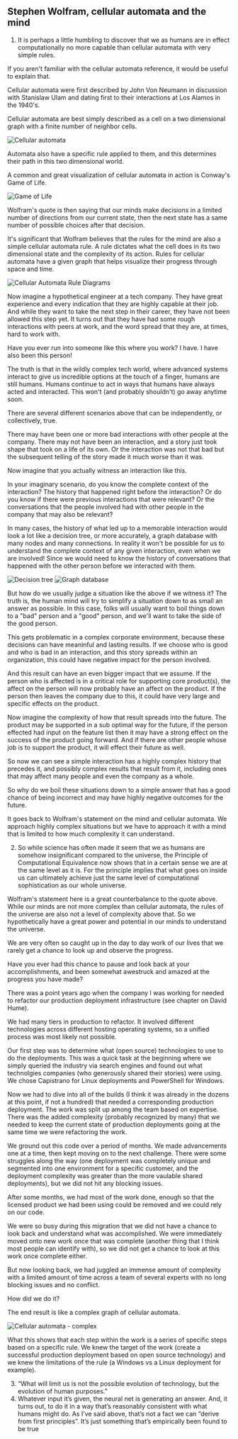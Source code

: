 ## Stephen Wolfram, cellular automata and the mind
 
1. It is perhaps a little humbling to discover that we as humans are in effect computationally no more capable than cellular automata with very simple rules.

If you aren't familiar with the cellular automata reference, it would be useful to explain that.

Cellular automata were first described by John Von Neumann in discussion with Stanislaw Ulam and dating first to their interactions at Los Alamos in the 1940's.

Cellular automata are best simply described as a cell on a two dimensional graph with a finite number of neighbor cells.

![Cellular automata](link)

Automata also have a specific rule applied to them, and this determines their path in this two dimensional world.

A common and great visualization of cellular automata in action is Conway's Game of Life.

![Game of Life](link)

Wolfram's quote is then saying that our minds make decisions in a limited number of directions from our current state, then the next state has a same number of possible choices after that decision.

It's significant that Wolfram believes that the rules for the mind are also a simple cellular automata rule. A rule dictates what the cell does in its two dimensional state and the complexity of its action. Rules for cellular automata have a given graph that helps visualize their progress through space and time.

![Cellular Automata Rule Diagrams](link)

Now imagine a hypothetical engineer at a tech company. They have great experience and every indication that they are highly capable at their job. And while they want to take the next step in their career, they have not been allowed this step yet. It turns out that they have had some rough interactions with peers at work, and the word spread that they are, at times, hard to work with.

Have you ever run into someone like this where you work?  I have. I have also been this person!

The truth is that in the wildly complex tech world, where advanced systems interact to give us incredible options at the touch of a finger, humans are still humans. Humans continue to act in ways that humans have always acted and interacted. This won't (and probably shouldn't) go away anytime soon.

There are several different scenarios above that can be independently, or collectively, true.

There may have been one or more bad interactions with other people at the company. There may not have been an interaction, and a story just took shape that took on a life of its own. Or the interaction was not that bad but the subsequent telling of the story made it much worse than it was.

Now imagine that you actually witness an interaction like this. 

In your imaginary scenario, do you know the complete context of the interaction? The history that happened right before the interaction? Or do you know if there were previous interactions that were relevant? Or the conversations that the people involved had with other people in the company that may also be relevant?

In many cases, the history of what led up to a memorable interaction would look a lot like a decision tree, or more accurately, a graph database with many nodes and many connections. In reality it won't be possible for us to understand the complete context of any given interaction, even when we are involved! Since we would need to know the history of conversations that happened with the other person before we interacted with them.

![Decision tree](link)
![Graph database](link)

But how do we usually judge a situation like the above if we witness it? The truth is, the human mind will try to simplify a situation down to as small an answer as possible. In this case, folks will usually want to boil things down to a "bad" person and a "good" person, and we'll want to take the side of the good person.

This gets problematic in a complex corporate environment, because these decisions can have meaninful and lasting results. If we choose who is good and who is bad in an interaction, and this story spreads within an organization, this could have negative impact for the person involved. 

And this result can have an even bigger impact that we assume. If the person who is affected is in a critical role for supporting core product(s), the affect on the person will now probably have an affect on the product. If the person then leaves the company due to this, it could have very large and specific effects on the product.

Now imagine the complexity of how that result spreads into the future. The product may be supported in a sub optimal way for the future, if the person effected had input on the feature list then it may have a strong effect on the success of the product going forward. And if there are other people whose job is to support the product, it will effect their future as well.

So now we can see a simple interaction has a highly complex history that precedes it, and possibly complex results that result from it, including ones that may affect many people and even the company as a whole.

So why do we boil these situations down to a simple answer that has a good chance of being incorrect and may have highly negative outcomes for the future.

It goes back to Wolfram's statement on the mind and cellular automata. We approach highly complex situations but we have to approach it with a mind that is limited to how much complexity it can understand.

2. So while science has often made it seem that we as humans are somehow insignificant compared to the universe, the Principle of Computational Equivalence now shows that in a certain sense we are at the same level as it is. For the principle implies that what goes on inside us can ultimately achieve just the same level of computational sophistication as our whole universe.

Wolfram's statement here is a great counterbalance to the quote above. While our minds are not more complex than cellular automata, the rules of the universe are also not a level of complexity above that. So we hypothetically have a great power and potential in our minds to understand the universe.

We are very often so caught up in the day to day work of our lives that we rarely get a chance to look up and observe the progress.

Have you ever had this chance to pause and look back at your accomplishments, and been somewhat awestruck and amazed at the progress you have made?

There was a point years ago when the company I was working for needed to refactor our production deployment infrastructure (see chapter on David Hume).

We had many tiers in production to refactor. It involved different technologies across different hosting operating systems, so a unified process was most likely not possible.

Our first step was to determine what (open source) technologies to use to do the deployments. This was a quick task at the beginning where we simply queried the industry via search engines and found out what technolgies companies (who generously shared their stories) were using. We chose Capistrano for Linux deployments and PowerShell for Windows.

Now we had to dive into all of the builds (I think it was already in the dozens at this point, if not a hundred) that needed a corresponding production deployment. The work was split up among the team based on expertise. There was the added complexity (probably recognized by many) that we needed to keep the current state of production deployments going at the same time we were refactoring the work.

We ground out this code over a period of months. We made advancements one at a time, then kept moving on to the next challenge. There were some struggles along the way (one deployment was completely unique and segmented into one environment for a specific customer, and the deployment complexity was greater than the more vaulable shared deployments), but we did not hit any blocking issues.

After some months, we had most of the work done, enough so that the licensed product we had been using could be removed and we could rely on our code. 

We were so busy during this migration that we did not have a chance to look back and understand what was accomplished. We were immediately moved onto new work once that was complete (another thing that I think most people can identify with), so we did not get a chance to look at this work once complete either.

But now looking back, we had juggled an immense amount of complexity with a limited amount of time across a team of several experts with no long blocking issues and no conflict. 

How did we do it?

The end result is like a complex graph of cellular automata.

![Cellular automata - complex](link)

What this shows that each step within the work is a series of specific steps based on a specific rule. We knew the target of the work (create a successful production deployment based on open source technology) and we knew the limitations of the rule (a Windows vs a Linux deployment for example).

3. “What will limit us is not the possible evolution of technology, but the evolution of human purposes.”
4. Whatever input it’s given, the neural net is generating an answer. And, it turns out, to do it in a way that’s reasonably consistent with what humans might do. As I’ve said above, that’s not a fact we can “derive from first principles”. It’s just something that’s empirically been found to be true
